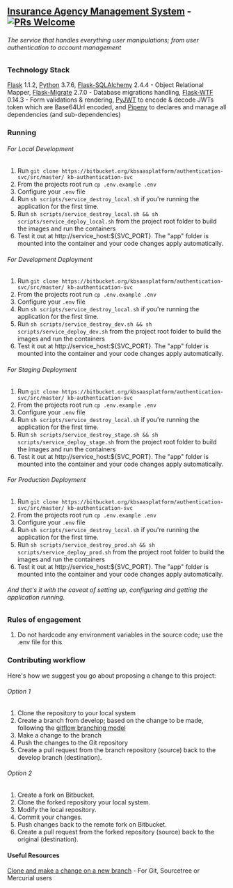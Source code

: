 ## [Insurance Agency Management System](#) - [![PRs Welcome](https://img.shields.io/badge/PRs-welcome-brightgreen.svg)](https://docs.djangoproject.com/en/dev/internals/contributing/writing-code/working-with-git/) 
###### The service that handles everything user manipulations; from user authentication to account management
### Technology Stack
[Flask](https://flask.palletsprojects.com/en/1.1.x/) 1.1.2, [Python](https://www.python.org/downloads/release/python-376) 3.7.6, [Flask-SQLAlchemy](https://flask-sqlalchemy.palletsprojects.com/en/2.x/) 2.4.4 - Object Relational Mapper, [Flask-Migrate](https://flask-migrate.readthedocs.io/en/latest/) 2.7.0 - Database migrations handling, [Flask-WTF](https://flask-wtf.readthedocs.io/en/stable/) 0.14.3 - Form validations & rendering, [PyJWT](https://pyjwt.readthedocs.io/en/latest) to encode & decode JWTs token which are Base64Url encoded, and [Pipenv](https://pipenv-fork.readthedocs.io/en/latest) to declares and manage all dependencies (and sub-dependencies)

### Running
###### For Local Development
1. Run `git clone https://bitbucket.org/kbsaasplatform/authentication-svc/src/master/ kb-authentication-svc`
2. From the projects root run `cp .env.example .env`
3. Configure your `.env` file
4. Run `sh scripts/service_destroy_local.sh` if you're running the application for the first time.
5. Run `sh scripts/service_destroy_local.sh && sh scripts/service_deploy_local.sh` from the project root folder to build the images and run the containers
6. Test it out at http://service_host:${SVC_PORT}. The "app" folder is mounted into the container and your code changes apply automatically.

###### For Development Deployment
1. Run `git clone https://bitbucket.org/kbsaasplatform/authentication-svc/src/master/ kb-authentication-svc`
2. From the projects root run `cp .env.example .env`
3. Configure your `.env` file
4. Run `sh scripts/service_destroy_local.sh` if you're running the application for the first time.
5. Run `sh scripts/service_destroy_dev.sh && sh scripts/service_deploy_dev.sh` from the project root folder to build the images and run the containers
6. Test it out at http://service_host:${SVC_PORT}. The "app" folder is mounted into the container and your code changes apply automatically.

###### For Staging Deployment
1. Run `git clone https://bitbucket.org/kbsaasplatform/authentication-svc/src/master/ kb-authentication-svc`
2. From the projects root run `cp .env.example .env`
3. Configure your `.env` file
4. Run `sh scripts/service_destroy_local.sh` if you're running the application for the first time.
5. Run `sh scripts/service_destroy_stage.sh && sh scripts/service_deploy_stage.sh` from the project root folder to build the images and run the containers
6. Test it out at http://service_host:${SVC_PORT}. The "app" folder is mounted into the container and your code changes apply automatically.

###### For Production Deployment
1. Run `git clone https://bitbucket.org/kbsaasplatform/authentication-svc/src/master/ kb-authentication-svc`
2. From the projects root run `cp .env.example .env`
3. Configure your `.env` file
4. Run `sh scripts/service_destroy_local.sh` if you're running the application for the first time.
5. Run `sh scripts/service_destroy_prod.sh && sh scripts/service_deploy_prod.sh` from the project root folder to build the images and run the containers
6. Test it out at http://service_host:${SVC_PORT}. The "app" folder is mounted into the container and your code changes apply automatically.

###### And that's it with the caveat of setting up, configuring and getting the application running.

### Rules of engagement
1. Do not hardcode any environment variables in the source code; use the .env file for this

### Contributing workflow

Here's how we suggest you go about proposing a change to this project:

###### Option 1
1. Clone the repository to your local system
2. Create a branch from develop; based on the change to be made, following the [gitflow branching model](https://www.atlassian.com/git/tutorials/comparing-workflows/gitflow-workflow)
3. Make a change to the branch
4. Push the changes to the Git repository
5. Create a pull request from the branch repository (source) back to the develop branch (destination).

###### Option 2
1. Create a fork on Bitbucket.
2. Clone the forked repository your local system.
3. Modify the local repository.
4. Commit your changes.
5. Push changes back to the remote fork on Bitbucket.
6. Create a pull request from the forked repository (source) back to the original (destination).

#### Useful Resources
[Clone and make a change on a new branch](https://confluence.atlassian.com/bitbucket/clone-and-make-a-change-on-a-new-branch-774243398.html) - For Git, Sourcetree or Mercurial users